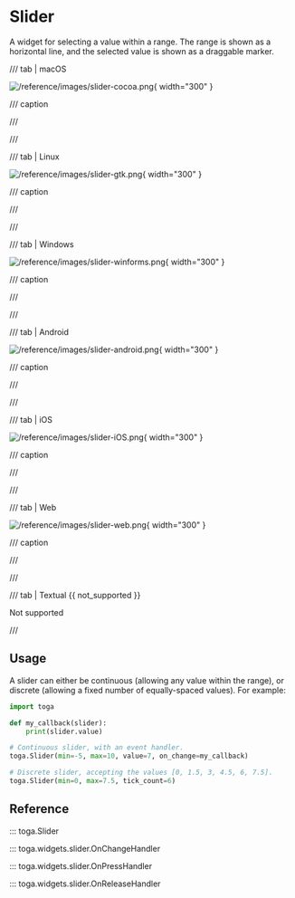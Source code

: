 # Slider

A widget for selecting a value within a range. The range is shown as a
horizontal line, and the selected value is shown as a draggable marker.

/// tab | macOS

![/reference/images/slider-cocoa.png](/reference/images/slider-cocoa.png){ width="300" }

/// caption

///


<!-- TODO: Update alt text -->

///

/// tab | Linux

![/reference/images/slider-gtk.png](/reference/images/slider-gtk.png){ width="300" }

/// caption

///


<!-- TODO: Update alt text -->

///

/// tab | Windows

![/reference/images/slider-winforms.png](/reference/images/slider-winforms.png){ width="300" }

/// caption

///


<!-- TODO: Update alt text -->

///

/// tab | Android

![/reference/images/slider-android.png](/reference/images/slider-android.png){ width="300" }

/// caption

///


<!-- TODO: Update alt text -->

///

/// tab | iOS

![/reference/images/slider-iOS.png](/reference/images/slider-iOS.png){ width="300" }

/// caption

///


<!-- TODO: Update alt text -->

///

/// tab | Web

![/reference/images/slider-web.png](/reference/images/slider-web.png){ width="300" }

/// caption

///


<!-- TODO: Update alt text -->

///

/// tab | Textual {{ not_supported }}

Not supported

///

## Usage

A slider can either be continuous (allowing any value within the range),
or discrete (allowing a fixed number of equally-spaced values). For
example:

```python
import toga

def my_callback(slider):
    print(slider.value)

# Continuous slider, with an event handler.
toga.Slider(min=-5, max=10, value=7, on_change=my_callback)

# Discrete slider, accepting the values [0, 1.5, 3, 4.5, 6, 7.5].
toga.Slider(min=0, max=7.5, tick_count=6)
```

## Reference

::: toga.Slider

::: toga.widgets.slider.OnChangeHandler

::: toga.widgets.slider.OnPressHandler

::: toga.widgets.slider.OnReleaseHandler
